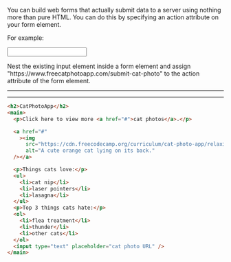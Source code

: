 You can build web forms that actually submit data to a server using nothing more than pure HTML. You can do this by specifying an action attribute on your form element.

For example:

<form action="url-where-you-want-to-submit-form-data">
  <input>
</form>
Nest the existing input element inside a form element and assign "https://www.freecatphotoapp.com/submit-cat-photo" to the action attribute of the form element.

---

---

```html
<h2>CatPhotoApp</h2>
<main>
  <p>Click here to view more <a href="#">cat photos</a>.</p>

  <a href="#"
    ><img
      src="https://cdn.freecodecamp.org/curriculum/cat-photo-app/relaxing-cat.jpg"
      alt="A cute orange cat lying on its back."
  /></a>

  <p>Things cats love:</p>
  <ul>
    <li>cat nip</li>
    <li>laser pointers</li>
    <li>lasagna</li>
  </ul>
  <p>Top 3 things cats hate:</p>
  <ol>
    <li>flea treatment</li>
    <li>thunder</li>
    <li>other cats</li>
  </ol>
  <input type="text" placeholder="cat photo URL" />
</main>
```

